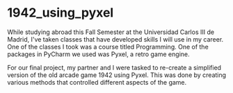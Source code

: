 # 1942_using_pyxel
While studying abroad this Fall Semester at the Universidad Carlos III de Madrid, I've taken classes that have developed skills I will use in my career. One of the classes I took was a course titled Programming. One of the packages in PyCharm we used was Pyxel, a retro game engine.

For our final project, my partner and I were tasked to re-create a simplified version of the old arcade game 1942 using Pyxel. This was done by creating various methods that controlled different aspects of the game. 
